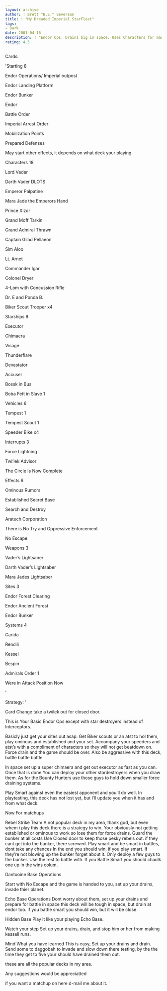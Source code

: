 ```yaml
---
layout: archive
author: ! Brett "B.S." Severson
title: ! "My Dreaded Imperial StarFleet"
tags:
- Dark
date: 2001-04-16
description: ! "Endor Ops. Drains big in space. Uses Characters for massive beatdowns and for holding endor."
rating: 4.5
---
```

Cards: 

'Starting 8


Endor Operations/ Imperial outpost


Endor Landing Platform

Endor Bunker

Endor

Battle Order

Imperial Arrest Order

Mobilization Points

Prepared Defenses


 May start other effects, it depends on what deck your playing


Characters 18


Lord Vader

Darth Vader DLOTS

Emperor Palpatine

Mara Jade the Emperors Hand

Prince Xizor

Grand Moff Tarkin

Grand Admiral Thrawn

Captain Gilad Pellaeon

Sim Aloo

Lt. Arnet

Commander Igar

Colonel Dryer

4-Lom with Concussion Rifle

Dr. E and Ponda B.

Biker Scout Trooper x4


Starships 8


Executor

Chimaera

Visage

Thunderflare

Devastator

Accuser

Bossk in Bus

Boba Fett in Slave 1


Vehicles 6

Tempest 1

Tempest Scout 1

Speeder Bike x4


Interrupts 3

Force Lightning

Twi&#8217;lek Advisor

The Circle Is Now Complete


Effects 6

Ominous Rumors

Established Secret Base

Search and Destroy

Aratech Corporation

There is No Try and Oppressive Enforcement

No Escape


Weapons 3

Vader&#8217;s Lightsaber 

Darth Vader&#8217;s Lightsaber

Mara Jades Lightsaber


Sites 3

Endor Forest Clearing

Endor Ancient Forest

Endor Bunker


Systems 4

Carida

Rendili

Kessel

Bespin


Admirals Order 1

Were in Attack Position Now



'

Strategy: '

Card Change take a twilek out for closed door.


This is Your Basic Endor Ops except with star destroyers instead of Interceptors.


Basicly just get your sites out asap. Get Biker scouts or an atst to hol them, play ominous and established and your set. Accompany your speeders and atst’s with a compliment of characters so they will not get beatdown on. Force drain and the game should be over. Also be aggressive with this deck, battle battle battle


In space set up a super chimaera and get out executor as fast as you can. Once that is done You can deploy your other stardestroyers when you draw them. As for the Bounty Hunters use those guys to hold down smaller force draining systems.


Play Smart against even the easiest apponent and you’ll do well. In playtesting, this deck has not lost yet, but I’ll update you when it has and from what deck.


Now For matchups


Rebel Strike Team A not popular deck in my area, thank god, but even whem i play this deck there is a strategy to win. Your obviously not getting established or ominous to work so lose them for force drains. Guard the bunker at all costs Use Closed door to keep those pesky rebels out. if they cant get into the bunker, there screwed. Play smart and be smart in battles, dont take any chances In the end you should win, if you play smart. If they’re not blowing up the bunker forget about it. Only deploy a few guys to the bunker. Use the rest to battle with. If you Battle Smart you should chaulk one up in the wins colum.


Dantooine Base Operations

Start with No Escape and the game is handed to you, set up your drains, invade thier planet.


Echo Base Operations Dont worry about them, set up your drains and prepare for battle in space this deck will be tough in space, but drain at endor too. If you battle smart you should win, but it will be close.


Hidden Base Play it like your playing Echo Base.


Watch your step Set up your drains, drain, and stop him or her from making kessell runs.


Mind What you have learned This is easy, Set up your drains and drain. Send some to daggobah to invade and slow down there testing, by the the time they get to five your should have drained them out.


these are all the popular decks in my area.


Any suggestions would be appreciatted

if you want a matchup on here d-mail me about it.  '